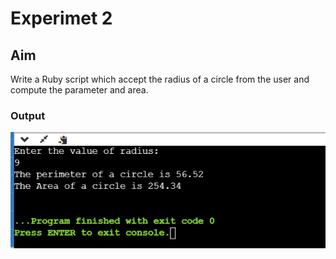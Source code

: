 # Experimet 2

## Aim
Write a Ruby script which accept the radius of a circle from the user and compute the parameter and area.

### Output

![output](exp2.png)
